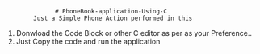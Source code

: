                   # PhoneBook-application-Using-C
            Just a Simple Phone Action performed in this
            
 1. Donwload the Code Block or other C editor as per as your Preference..
 2. Just Copy the code and run the application
